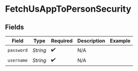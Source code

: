 # FetchUsAppToPersonSecurity


## Fields

| Field              | Type               | Required           | Description        | Example            |
| ------------------ | ------------------ | ------------------ | ------------------ | ------------------ |
| `password`         | *String*           | :heavy_check_mark: | N/A                |                    |
| `username`         | *String*           | :heavy_check_mark: | N/A                |                    |